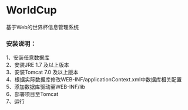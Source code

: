 # WorldCup
基于Web的世界杯信息管理系统

### 安装说明：
1、安装任意数据库  
2、安装JRE 1.7 及以上版本  
3、安装Tomcat 7.0 及以上版本  
4、根据实际数据库修改WEB-INF/applicationContext.xml中数据库相关配置  
5、添加数据库驱动至WEB-INF/lib  
6、部署项目至Tomcat  
7、运行  
